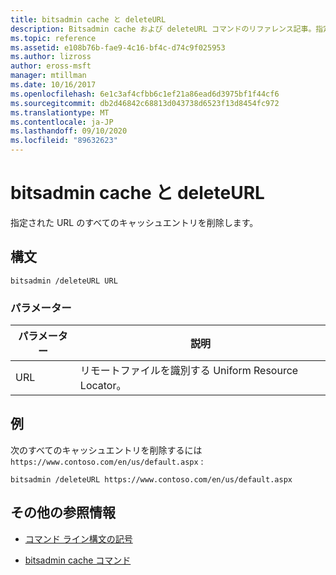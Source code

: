 ```yaml
---
title: bitsadmin cache と deleteURL
description: Bitsadmin cache および deleteURL コマンドのリファレンス記事。指定された URL のすべてのキャッシュエントリを削除します。
ms.topic: reference
ms.assetid: e108b76b-fae9-4c16-bf4c-d74c9f025953
ms.author: lizross
author: eross-msft
manager: mtillman
ms.date: 10/16/2017
ms.openlocfilehash: 6e1c3af4cfbb6c1ef21a86ead6d3975bf1f44cf6
ms.sourcegitcommit: db2d46842c68813d043738d6523f13d8454fc972
ms.translationtype: MT
ms.contentlocale: ja-JP
ms.lasthandoff: 09/10/2020
ms.locfileid: "89632623"
---
```

# <a name="bitsadmin-cache-and-deleteurl"></a>bitsadmin cache と deleteURL

指定された URL のすべてのキャッシュエントリを削除します。

## <a name="syntax"></a>構文

```
bitsadmin /deleteURL URL
```

### <a name="parameters"></a>パラメーター

| パラメーター | 説明 |
| -------------- | -------------- |
| URL | リモートファイルを識別する Uniform Resource Locator。 |

## <a name="examples"></a>例

次のすべてのキャッシュエントリを削除するには `https://www.contoso.com/en/us/default.aspx` :

```
bitsadmin /deleteURL https://www.contoso.com/en/us/default.aspx
```

## <a name="additional-references"></a>その他の参照情報

- [コマンド ライン構文の記号](command-line-syntax-key.md)

- [bitsadmin cache コマンド](bitsadmin-cache.md)
